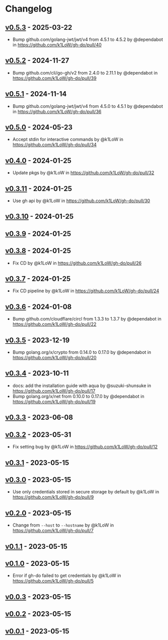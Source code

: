 # Changelog

## [v0.5.3](https://github.com/k1LoW/gh-do/compare/v0.5.2...v0.5.3) - 2025-03-22
- Bump github.com/golang-jwt/jwt/v4 from 4.5.1 to 4.5.2 by @dependabot in https://github.com/k1LoW/gh-do/pull/40

## [v0.5.2](https://github.com/k1LoW/gh-do/compare/v0.5.1...v0.5.2) - 2024-11-27
- Bump github.com/cli/go-gh/v2 from 2.4.0 to 2.11.1 by @dependabot in https://github.com/k1LoW/gh-do/pull/39

## [v0.5.1](https://github.com/k1LoW/gh-do/compare/v0.5.0...v0.5.1) - 2024-11-14
- Bump github.com/golang-jwt/jwt/v4 from 4.5.0 to 4.5.1 by @dependabot in https://github.com/k1LoW/gh-do/pull/36

## [v0.5.0](https://github.com/k1LoW/gh-do/compare/v0.4.0...v0.5.0) - 2024-05-23
- Accept stdin for interactive commands by @k1LoW in https://github.com/k1LoW/gh-do/pull/34

## [v0.4.0](https://github.com/k1LoW/gh-do/compare/v0.3.11...v0.4.0) - 2024-01-25
- Update pkgs by @k1LoW in https://github.com/k1LoW/gh-do/pull/32

## [v0.3.11](https://github.com/k1LoW/gh-do/compare/v0.3.10...v0.3.11) - 2024-01-25
- Use gh api by @k1LoW in https://github.com/k1LoW/gh-do/pull/30

## [v0.3.10](https://github.com/k1LoW/gh-do/compare/v0.3.9...v0.3.10) - 2024-01-25

## [v0.3.9](https://github.com/k1LoW/gh-do/compare/v0.3.8...v0.3.9) - 2024-01-25

## [v0.3.8](https://github.com/k1LoW/gh-do/compare/v0.3.7...v0.3.8) - 2024-01-25
- Fix CD by @k1LoW in https://github.com/k1LoW/gh-do/pull/26

## [v0.3.7](https://github.com/k1LoW/gh-do/compare/v0.3.6...v0.3.7) - 2024-01-25
- Fix CD pipeline by @k1LoW in https://github.com/k1LoW/gh-do/pull/24

## [v0.3.6](https://github.com/k1LoW/gh-do/compare/v0.3.5...v0.3.6) - 2024-01-08
- Bump github.com/cloudflare/circl from 1.3.3 to 1.3.7 by @dependabot in https://github.com/k1LoW/gh-do/pull/22

## [v0.3.5](https://github.com/k1LoW/gh-do/compare/v0.3.4...v0.3.5) - 2023-12-19
- Bump golang.org/x/crypto from 0.14.0 to 0.17.0 by @dependabot in https://github.com/k1LoW/gh-do/pull/20

## [v0.3.4](https://github.com/k1LoW/gh-do/compare/v0.3.3...v0.3.4) - 2023-10-11
- docs: add the installation guide with aqua by @suzuki-shunsuke in https://github.com/k1LoW/gh-do/pull/17
- Bump golang.org/x/net from 0.10.0 to 0.17.0 by @dependabot in https://github.com/k1LoW/gh-do/pull/19

## [v0.3.3](https://github.com/k1LoW/gh-do/compare/v0.3.2...v0.3.3) - 2023-06-08

## [v0.3.2](https://github.com/k1LoW/gh-do/compare/v0.3.1...v0.3.2) - 2023-05-31
- Fix setting bug by @k1LoW in https://github.com/k1LoW/gh-do/pull/12

## [v0.3.1](https://github.com/k1LoW/gh-do/compare/v0.3.0...v0.3.1) - 2023-05-15

## [v0.3.0](https://github.com/k1LoW/gh-do/compare/v0.2.0...v0.3.0) - 2023-05-15
- Use only credentials stored in secure storage by default by @k1LoW in https://github.com/k1LoW/gh-do/pull/9

## [v0.2.0](https://github.com/k1LoW/gh-do/compare/v0.1.1...v0.2.0) - 2023-05-15
- Change from `--host` to `--hostname` by @k1LoW in https://github.com/k1LoW/gh-do/pull/7

## [v0.1.1](https://github.com/k1LoW/gh-do/compare/v0.1.0...v0.1.1) - 2023-05-15

## [v0.1.0](https://github.com/k1LoW/gh-do/compare/v0.0.3...v0.1.0) - 2023-05-15
- Error if gh-do failed to get credentials by @k1LoW in https://github.com/k1LoW/gh-do/pull/5

## [v0.0.3](https://github.com/k1LoW/gh-do/compare/v0.0.2...v0.0.3) - 2023-05-15

## [v0.0.2](https://github.com/k1LoW/gh-do/compare/v0.0.1...v0.0.2) - 2023-05-15

## [v0.0.1](https://github.com/k1LoW/gh-do/commits/v0.0.1) - 2023-05-15
